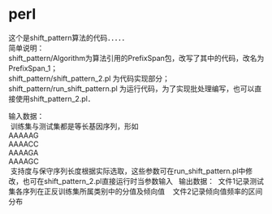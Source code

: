
# perl
这个是shift_pattern算法的代码．．．．．      
简单说明：   
  shift_pattern/Algorithm为算法引用的PrefixSpan包，改写了其中的代码，改名为PrefixSpan_1；   
  shift_pattern/shift_pattern_2.pl 为代码实现部分；   
  shift_pattern/run_shift_pattern.pl 为运行代码，为了实现批处理编写，也可以直接使用shift_pattern_2.pl．   

输入数据：   
  训练集与测试集都是等长基因序列，形如  
            AAAAAG  
            AAAACC  
            AAAAGA  
            AAAAGC  
  支持度与保守序列长度根据实际选取，这些参数可在run_shift_pattern.pl中修改，也可在shift_pattern_2.pl直接运行时当参数输入  
输出数据：
  文件1记录测试集各序列在正反训练集所属类别中的分值及倾向值  
  文件2记录倾向值频率的区间分布
